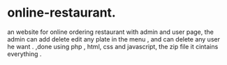 # online-restaurant.
an website  for online ordering restaurant with admin and user page, the admin can add delete edit any plate in the menu , and can delete any user he want .
,done using php , html, css and javascript,  the zip file it cintains everything .
